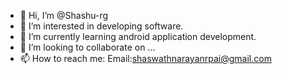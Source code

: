 - 👋 Hi, I’m @Shashu-rg
- 👀 I’m interested in developing software.
- 🌱 I’m currently learning android application development.
- 💞️ I’m looking to collaborate on ...
- 📫 How to reach me: Email:shaswathnarayanrpai@gmail.com

<!---
Shashu-rgb/Shashu-rgb is a ✨ special ✨ repository because its `README.md` (this file) appears on your GitHub profile.
You can click the Preview link to take a look at your changes.
--->
